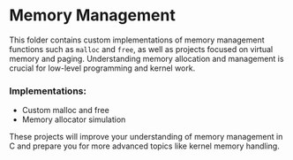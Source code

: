 # Memory Management

This folder contains custom implementations of memory management functions such as `malloc` and `free`, as well as projects focused on virtual memory and paging. Understanding memory allocation and management is crucial for low-level programming and kernel work.

### Implementations:
- Custom malloc and free
- Memory allocator simulation

These projects will improve your understanding of memory management in C and prepare you for more advanced topics like kernel memory handling.

